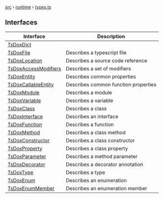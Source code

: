 [src](src.md) &rsaquo; [runtime](src-runtime.md) &rsaquo; [types.ts](src-runtime-types.ts.md)
## Interfaces
|Interface|Description|
|---|---|
|[TsDoxDict](src-runtime-types.ts-TsDoxDict.md)||
|[TsDoxFile](src-runtime-types.ts-TsDoxFile.md)|Describes a typescript file|
|[TsDoxLocation](src-runtime-types.ts-TsDoxLocation.md)|Describes a source code reference|
|[TsDoxAccessModifiers](src-runtime-types.ts-TsDoxAccessModifiers.md)|Describes a set of modifiers|
|[TsDoxEntity](src-runtime-types.ts-TsDoxEntity.md)|Describes common properties|
|[TsDoxCallableEntity](src-runtime-types.ts-TsDoxCallableEntity.md)|Describes common function properties|
|[TsDoxModule](src-runtime-types.ts-TsDoxModule.md)|Describes a module|
|[TsDoxVariable](src-runtime-types.ts-TsDoxVariable.md)|Describes a variable|
|[TsDoxClass](src-runtime-types.ts-TsDoxClass.md)|Describes a class|
|[TsDoxInterface](src-runtime-types.ts-TsDoxInterface.md)|Describes an interface|
|[TsDoxFunction](src-runtime-types.ts-TsDoxFunction.md)|Describes a function|
|[TsDoxMethod](src-runtime-types.ts-TsDoxMethod.md)|Describes a class method|
|[TsDoxConstructor](src-runtime-types.ts-TsDoxConstructor.md)|Describes a class constructor|
|[TsDoxProperty](src-runtime-types.ts-TsDoxProperty.md)|Describes a class property|
|[TsDoxParameter](src-runtime-types.ts-TsDoxParameter.md)|Describes a method parameter|
|[TsDoxDecorator](src-runtime-types.ts-TsDoxDecorator.md)|Describes a decorator annotation|
|[TsDoxType](src-runtime-types.ts-TsDoxType.md)|Describes a type|
|[TsDoxEnum](src-runtime-types.ts-TsDoxEnum.md)|Describes an enumeration|
|[TsDoxEnumMember](src-runtime-types.ts-TsDoxEnumMember.md)|Describes an enumeration member|
